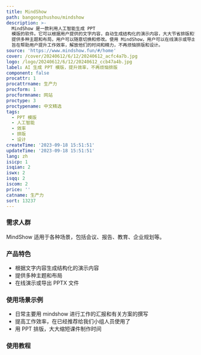 ```yaml
---
title: MindShow
path: bangongzhushou/mindshow
description: >-
  MindShow 是一款利用人工智能生成 PPT
  模版的软件。它可以根据用户提供的文字内容，自动生成结构化的演示内容，大大节省排版和设计的时间。MindShow
  提供多种主题和布局，用户可以随意切换和修改。使用 MindShow，用户可以在线演示或导出 PPTX 文件，方便灵活。MindShow
  旨在帮助用户提升工作效率，解放他们的时间和精力，不再烦恼排版和设计。
source: 'https://www.mindshow.fun/#/home'
cover: /cover/20240612/6/12/20240612_acfc4a7b.jpg
logo: /logo/20240612/6/12/20240612_ccb47a4b.jpg
label: AI 生成 PPT 模版，提升效率，不再烦恼排版
component: false
procattr: 1
procattrname: 生产力
procform: 1
procformname: 网站
proctype: 3
proctypename: 中文精选
tags:
  - PPT 模版
  - 人工智能
  - 效率
  - 排版
  - 设计
createTime: '2023-09-18 15:51:51'
updateTime: '2023-09-18 15:51:51'
lang: zh
isicp: 1
isqian: 2
iswx: 2
isqq: 2
iscom: 2
price: ''
catname: 生产力
sort: 13237
---
```




### 需求人群
MindShow 适用于各种场景，包括会议、报告、教育、企业规划等。

### 产品特色
- 根据文字内容生成结构化的演示内容
- 提供多种主题和布局
- 在线演示或导出 PPTX 文件

### 使用场景示例
- 日常主要用 mindshow 进行工作的汇报和有关方案的撰写
- 提高工作效率，在已经推荐给我们小组人员使用了
- 用 PPT 排版，大大缩短课件制作时间

### 使用教程


  
